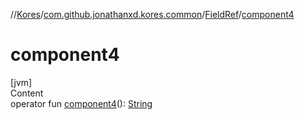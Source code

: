 //[Kores](../../index.md)/[com.github.jonathanxd.kores.common](../index.md)/[FieldRef](index.md)/[component4](component4.md)



# component4  
[jvm]  
Content  
operator fun [component4](component4.md)(): [String](https://kotlinlang.org/api/latest/jvm/stdlib/kotlin/-string/index.html)  




